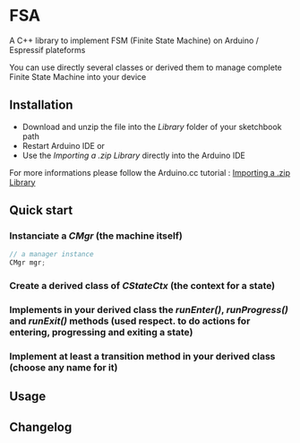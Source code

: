 # FSA
A C++ library to implement FSM (Finite State Machine) on Arduino / Espressif plateforms

You can use directly several classes or derived them to manage complete Finite State Machine into your device 

## Installation

- Download and unzip the file into the *Library* folder of your sketchbook path
- Restart Arduino IDE
    or
- Use the *Importing a .zip Library* directly into the Arduino IDE

For more informations please follow the Arduino.cc tutorial : [Importing a .zip Library](https://www.arduino.cc/en/guide/libraries#toc4)

## Quick start

### Instanciate a *CMgr* (the machine itself)

```C++
// a manager instance
CMgr mgr;
```

### Create a derived class of *CStateCtx* (the context for a state)

### Implements in your derived class the *runEnter()*, *runProgress()* and *runExit()* methods (used respect. to do actions for entering, progressing and exiting a state)

### Implement at least a transition method in your derived class (choose any name for it)


## Usage




## Changelog
